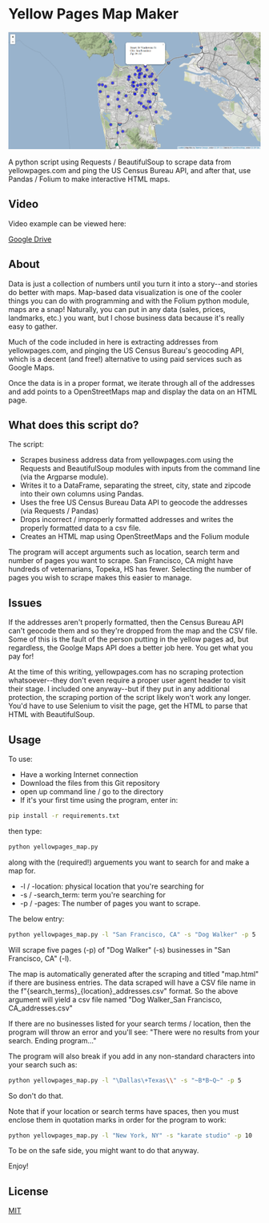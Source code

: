 # Yellow Pages Map Maker

![Yellow Pages Map Maker](https://github.com/wrny/YellowPagesMapMaker/blob/master/sample_map.png?raw=true "Yellow Pages Map Example")


A python script using Requests / BeautifulSoup to scrape data from yellowpages.com and ping the US Census Bureau API, and after that, use Pandas / Folium to make interactive HTML maps.

## Video

Video example can be viewed here:

[Google Drive](https://drive.google.com/file/d/10OfOoSVWukmcZoa9xfatCvmfME0YV6zh/view)

## About

Data is just a collection of numbers until you turn it into a story--and stories do better with maps. Map-based data visualization is one of the cooler things you can do with programming and with the Folium python module, maps are a snap! Naturally, you can put in any data (sales, prices, landmarks, etc.) you want, but I chose business data because it's really easy to gather.

Much of the code included in here is extracting addresses from yellowpages.com, and pinging the US Census Bureau's geocoding API, which is a decent (and free!) alternative to using paid services such as Google Maps.

Once the data is in a proper format, we iterate through all of the addresses and add points to a OpenStreetMaps map and display the data on an HTML page.

## What does this script do?

The script:

* Scrapes business address data from yellowpages.com using the Requests and BeautifulSoup modules with inputs from the command line (via the Argparse module).
* Writes it to a DataFrame, separating the street, city, state and zipcode into their own columns using Pandas.
* Uses the free US Census Bureau Data API to geocode the addresses (via Requests / Pandas)
* Drops incorrect / improperly formatted addresses and writes the properly formatted data to a csv file.
* Creates an HTML map using OpenStreetMaps and the Folium module

The program will accept arguments such as location, search term and number of pages you want to scrape. San Francisco, CA might have hundreds of veternarians, Topeka, HS has fewer. Selecting the number of pages you wish to scrape makes this easier to manage.

## Issues

If the addresses aren't properly formatted, then the Census Bureau API can't geocode them and so they're dropped from the map and the CSV file. Some of this is the fault of the person putting in the yellow pages ad, but regardless, the Goolge Maps API does a better job here. You get what you pay for!

At the time of this writing, yellowpages.com has no scraping protection whatsoever--they don't even require a proper user agent header to visit their stage. I included one anyway--but if they put in any additional protection, the scraping portion of the script likely won't work any longer. You'd have to use Selenium to visit the page, get the HTML to parse that HTML with BeautifulSoup.

## Usage

To use:

* Have a working Internet connection
* Download the files from this Git repository
* open up command line / go to the directory
* If it's your first time using the program, enter in:

```bash
pip install -r requirements.txt
```

then type:

```bash
python yellowpages_map.py
```

along with the (required!) arguements you want to search for and make a map for.

* -l / -location: physical location that you're searching for
* -s / -search_term: term you're searching for
* -p / -pages: The number of pages you want to scrape.

The below entry:

```bash
python yellowpages_map.py -l "San Francisco, CA" -s "Dog Walker" -p 5
```

Will scrape five pages (-p) of "Dog Walker" (-s) businesses in "San Francisco, CA" (-l).

The map is automatically generated after the scraping and titled "map.html" if there are business entries. The data scraped will have a CSV file name in the f"{search_terms}_{location}_addresses.csv" format. So the above argument will yield a csv file named "Dog Walker_San Francisco, CA_addresses.csv"

If there are no businesses listed for your search terms / location, then the program will throw an error and you'll see: "There were no results from your search. Ending program..."  

The program will also break if you add in any non-standard characters into your search such as:

```bash
python yellowpages_map.py -l "\Dallas\+Texas\\" -s "~B*B~Q~" -p 5
```

So don't do that.

Note that if your location or search terms have spaces, then you must enclose them in quotation marks in order for the program to work:

```bash
python yellowpages_map.py -l "New York, NY" -s "karate studio" -p 10
```
To be on the safe side, you might want to do that anyway.

Enjoy!

## License
[MIT](https://choosealicense.com/licenses/mit/)
